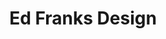 ---
title: Ed Franks Design
menu: Home
onpage_menu: true
body_classes: "home-page"

content:
    items: '@self.modular'
    order:
        by: default
        dir: asc
        custom:
            - _hero
            - _projects
            - _about
            - _contact
---